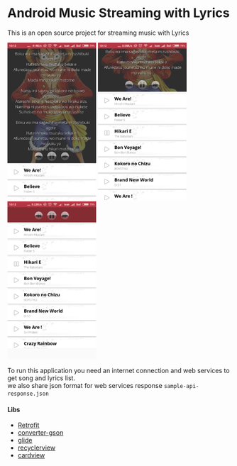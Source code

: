 # Android Music Streaming with Lyrics

This is an open source project for streaming music with Lyrics

<img src="page1.png" width="200" alt="Android Music Streaming with Lyrics"></a>
<img src="page2.png" width="200" alt="Android Music Streaming with Lyrics"></a>
<img src="page3.png" width="200" alt="Android Music Streaming with Lyrics"></a>

To run this application you need an internet connection and web services to get song and lyrics list.
<br/>
we also share json format for web services response `sample-api-response.json`

#### Libs
* [Retrofit](https://www.baeldung.com/retrofit)
* [converter-gson](https://github.com/square/retrofit/tree/master/retrofit-converters/gson)
* [glide](https://github.com/bumptech/glide)
* [recyclerview](https://github.com/googlesamples/android-RecyclerView)
* [cardview](https://github.com/googlesamples/android-CardView)
